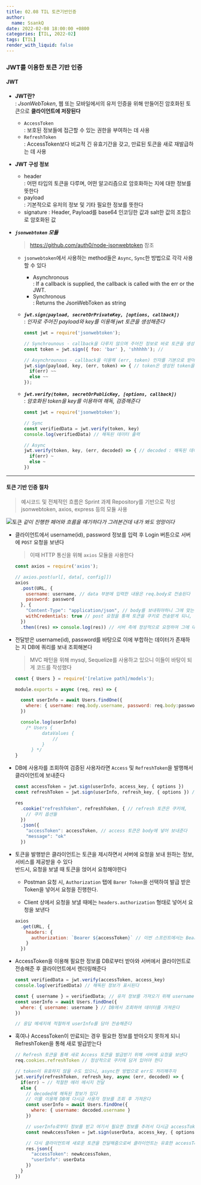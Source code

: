 ```yaml
---
title: 02.08 TIL 토큰기반인증
author:
  name: SsankQ
date: 2022-02-08 18:00:00 +0800
categories: [TIL, 2022-02]
tags: [TIL]
render_with_liquid: false
---
```


### JWT를 이용한 토큰 기반 인증

#### **JWT**

- **JWT란?**  
: *JsonWebToken*, 웹 또는 모바일에서의 유저 인증을 위해 만들어진 암호화된 토큰으로 **클라이언트에 저장된다**

  - `AccessToken`  
  : 보호된 정보들에 접근할 수 있는 권한을 부여하는 데 사용
  - `RefreshToken`  
  : AccessToken보다 비교적 긴 유효기간을 갖고, 만료된 토큰을 새로 재발급하는 데 사용

- **JWT 구성 정보**
  - header  
  : 어떤 타입의 토큰을 다루며, 어떤 알고리즘으로 암호화하는 지에 대한 정보를 뜻한다
  - payload  
  : 기본적으로 유저의 정보 및 기타 필요한 정보를 뜻한다
  - signature 
  : Header, Payload를 base64 인코딩한 값과 salt한 값의 조합으로 암호화된 값

- ***`jsonwebtoken` 모듈***  

    > https://github.com/auth0/node-jsonwebtoken 참조

    - `jsonwebtoken`에서 사용하는 method들은 `Async`, `Sync`한 방법으로 각각 사용할 수 있다

      - Asynchronous  
      : If a callback is supplied, the callback is called with the err or the JWT.
      - Synchronous  
      : Returns the JsonWebToken as string

    - ***`jwt.sign(payload, secretOrPrivateKey, [options, callback])`***  
    : *인자로 주어진 payload와 key를 이용해 jwt 토큰을 생성해준다*

      ```jsx
      const jwt = require('jsonwebtoken');

      // Synchrounous - callback을 다루지 않으며 주어진 정보로 바로 토큰을 생성해준다
      const token = jwt.sign({ foo: 'bar' }, 'shhhhh'); //

      // Asynchrounous - callback을 이용해 (err, token) 인자를 기본으로 받아 추가적인 작업을 진행한다
      jwt.sign(payload, key, (err, token) => { // token은 생성된 token을 의미
        if(err) ~~
        else ~~
      });
      ```

    - ***`jwt.verify(token, secretOrPublicKey, [options, callback])`***  
    : *암호화된 token을 key를 이용하여 해독, 검증해준다*

      ```jsx
      const jwt = require('jsonwebtoken');

      // Sync
      const verifiedData = jwt.verify(token, key)
      console.log(verifiedData) // 해독된 데이터 출력

      // Async
      jwt.verify(token, key, (err, decoded) => { // decoded : 해독된 데이터
        if(err) ~
        else ~ 
      })

      ```

---

#### 토큰 기반 인증 절차

  > 예시코드 및 전체적인 흐름은 Sprint 과제 Repository를 기반으로 작성  
  > jsonwebtoken, axios, express 등의 모듈 사용

  ![토큰](https://user-images.githubusercontent.com/89354370/153016965-0961164b-ff7f-42b1-b0d7-b496e020329d.png)
  *같이 진행한 페어와 흐름을 얘기하다가 그려본건데 내가 봐도 엉망이다*  

  - 클라이언트에서 username(id), password 정보를 입력 후 Login 버튼으로 서버에 `POST` 요청을 보낸다  
      > 이때 HTTP 통신을 위해 `axios` 모듈을 사용한다  

    ```jsx
    const axios = require('axios');

    // axios.post(url[, data[, config]]) 
    axios
      .post(URL, {
        username: username, // data 부분에 입력한 내용은 req.body로 전송된다
        password: password
      }, {
        "Content-Type": "application/json", // body를 보내줘야하니 그에 맞는 데이터 타입을 헤더에 추가해야 한다
        withCredentials: true // post 요청을 통해 토큰을 쿠키로 전송받게 되니, 꼭! 서버의 cors 설정과 같이 해주자 
      })
      .then((res) => console.log(res)) // 서버 측에 정상적으로 요청하여 그에 대한 응답을 반환
    ```

  - 전달받은 username(id), password를 바탕으로 이에 부합하는 데이터가 존재하는 지 DB에 쿼리를 보내 조회해본다  

      > MVC 패턴을 위해 mysql, Sequelize를 사용하고 있으니 이들이 바탕이 되게 코드를 작성했다

    ```jsx
    const { Users } = require('[relative path]/models');
    
    module.exports = async (req, res) => {

      const userInfo = await Users.findOne({
        where: { username: req.body.username, password: req.body:password }
      })

      console.log(userInfo) 
        /* Users {
              dataValues {
                  //
              }
          } */
    }
    ```

  - DB에 사용자를 조회하여 검증된 사용자라면 `Access` 및 `RefreshToken`을 발행해서 클라이언트에 보내준다

    ```jsx
    const accessToken = jwt.sign(userInfo, access_key, { options })
    const refreshToken = jwt.sign(userInfo, refresh_key, { options }) // 이때 refresh 시간을 좀더 길게 잡아준다

    res
      .cookie("refreshToken", refreshToken, { // refresh 토큰은 쿠키에,
        // 쿠키 옵션들
      })
      .json({
        "accessToken": accessToken, // access 토큰은 body에 넣어 보내준다
        "message": "ok"
      })
    ```

  - 토큰을 발행받은 클라이언트는 토큰을 제시하면서 서버에 요청을 보내 원하는 정보, 서비스를 제공받을 수 있다  
  반드시, 요청을 보낼 때 토큰을 얹어서 요청해야한다

    - Postman 요청 시, `Authorization` 탭에 `Barer Token`을 선택하여 발급 받은 Token을 넣어서 요청을 진행한다.

    - Client 상에서 요청을 보낼 때에는 `headers.authorization` 형태로 넣어서 요청을 보낸다  

    ```jsx
    axios
      .get(URL, {
        headers: {
          authorization: `Bearer ${accessToken}` // 이번 스프린트에서는 Bearer authentication을 사용
        }
      })
    ```

  - AccessToken을 이용해 필요한 정보를 DB로부터 받아와 서버에서 클라이언트로 전송해준 후 클라이언트에서 렌더링해준다
    ```jsx
    const verifiedData = jwt.verify(accessToken, access_key)
    console.log(verifiedData) // 해독된 정보가 표시된다

    const { username } = verifiedData; // 유저 정보를 가져오기 위해 username(id)를 가져와서
    const userInfo = await Users.findOne({
      where: { username: username } // DB에서 조회하여 데이터를 가져온다
    })

    // 응답 메세지에 적절하게 userInfo를 담아 전송해준다
    ```

  
  - 혹여나 AccessToken이 만료되는 경우 필요한 정보를 받아오지 못하게 되니 RefreshToken을 통해 새로 발급받는다

    ```jsx
    // Refresh 토큰을 통해 새로 Access 토큰을 발급받기 위해 서버에 요청을 보낸다
    req.cookies.refreshToken // 정상적으로 쿠키에 담겨 있어야 한다

    // token이 유효하지 않을 수도 있으니, async한 방법으로 err도 처리해주자
    jwt.verify(refreshToken, refresh_key, async (err, decoded) => {
      if(err) ~ // 적절한 에러 메시지 전달
      else {
        // decoded에 해독된 정보가 있다
        // 이를 이용해 DB에 다시금 사용자 정보를 조회 후 가져온다
        const userInfo = await Users.findOne({
          where: { username: decoded.username }
        })

        // userInfo로부터 정보를 받고 여기서 필요한 정보를 추려서 다시금 accessToken 생성해준다
        const newAccessToken = jwt.sign(userData, access_key, { options })

        // 다시 클라이언트에 새로운 토큰을 전달해줌으로써 클라이언트는 유효한 accessToken을 갖게 된다
        res.json({
          "accessToken": newAccessToken,
          "userInfo": userData
        })
      }
    })
    ```
